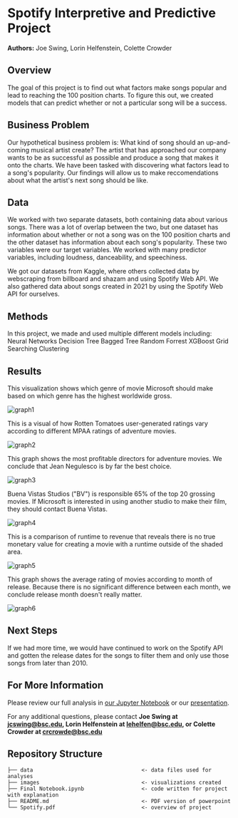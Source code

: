 # Spotify Interpretive and Predictive Project
**Authors:** Joe Swing, Lorin Helfenstein, Colette Crowder

## Overview
The goal of this project is to find out what factors make songs popular and lead to reaching the 100 position charts. To figure this out, we created models that can predict whether or not a particular song will be a success.

## Business Problem
Our hypothetical business problem is: What kind of song should an up-and-coming musical artist create? The artist that has approached our company wants to be as successful as possible and produce a song that makes it onto the charts. We have been tasked with discovering what factors lead to a song's popularity. Our findings will allow us to make reccomendations about what the artist's next song should be like.

## Data
We worked with two separate datasets, both containing data about various songs. There was a lot of overlap between the two, but one dataset has information about whether or not a song was on the 100 position charts and the other dataset has information about each song's popularity. These two variables were our target variables. We worked with many predictor variables, including loudness, danceability, and speechiness.

We got our datasets from Kaggle, where others collected data by webscraping from billboard and shazam and using Spotify Web API. We also gathered data about songs created in 2021 by using the Spotify Web API for ourselves.

## Methods
In this project, we made and used multiple different models including:
Neural Networks
Decision Tree
Bagged Tree
Random Forrest
XGBoost
Grid Searching
Clustering

## Results

This visualization shows which genre of movie Microsoft should make based on which genre has the highest worldwide gross.

![graph1](./images/grouped_barplot_Seaborn_barplot_Python_corrected.png)

This is a visual of how Rotten Tomatoes user-generated ratings vary according to different MPAA ratings of adventure movies.

![graph2](./images/Rotten_tomatose_Ratings.png)

This graph shows the most profitable directors for adventure movies. We conclude that Jean Negulesco is by far the best choice.

![graph3](./images/Directors_and_Profit_for_Adventure_Movies.png)

Buena Vistas Studios ("BV") is responsible 65% of the top 20 grossing movies. If Microsoft is interested in using another studio to make their film, they should contact Buena Vistas.

![graph4](./images/top20_barplot_Seaborn_barplot_Python.png)

This is a comparison of runtime to revenue that reveals there is no true monetary value for creating a movie with a runtime outside of the shaded area.

![graph5](./images/Runtime_Comparison_line_added.png)

This graph shows the average rating of movies according to month of release. Because there is no significant difference between each month, we conclude release month doesn't really matter.

![graph6](./images/Month_and_Rating.png)

## Next Steps
If we had more time, we would have continued to work on the Spotify API and gotten the release dates for the songs to filter them and only use those songs from later than 2010. 

## For More Information
Please review our full analysis in [our Jupyter Notebook](./Final/Notebook.ipynb) or our [presentation](./microsoftmovieanalysispowerpoint.pdf).

For any additional questions, please contact **Joe Swing at jcswing@bsc.edu, Lorin Helfenstein at lehelfen@bsc.edu, or Colette Crowder at crcrowde@bsc.edu**

## Repository Structure

```
├── data                                  <- data files used for analyses
├── images                                <- visualizations created
├── Final Notebook.ipynb                  <- code written for project with explanation
├── README.md                             <- PDF version of powerpoint
└── Spotify.pdf                           <- overview of project
```